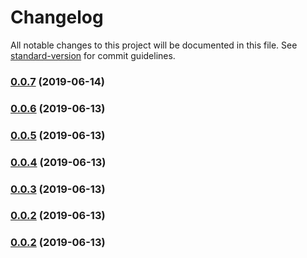 # Changelog

All notable changes to this project will be documented in this file. See [standard-version](https://github.com/conventional-changelog/standard-version) for commit guidelines.

### [0.0.7](https://github.com/anikethsaha/runsc/compare/v0.0.6...v0.0.7) (2019-06-14)



### [0.0.6](https://github.com/anikethsaha/runsc/compare/v0.0.5...v0.0.6) (2019-06-13)



### [0.0.5](https://github.com/anikethsaha/runsc/compare/v0.0.4...v0.0.5) (2019-06-13)



### [0.0.4](https://github.com/anikethsaha/runsc/compare/v0.0.3...v0.0.4) (2019-06-13)



### [0.0.3](https://github.com/anikethsaha/runsc/compare/v0.0.2...v0.0.3) (2019-06-13)



### [0.0.2](https://github.com/anikethsaha/runsc/compare/v0.0.1...v0.0.2) (2019-06-13)


### [0.0.2](https://github.com/anikethsaha/runsc/compare/v0.0.1...v0.0.2) (2019-06-13)
